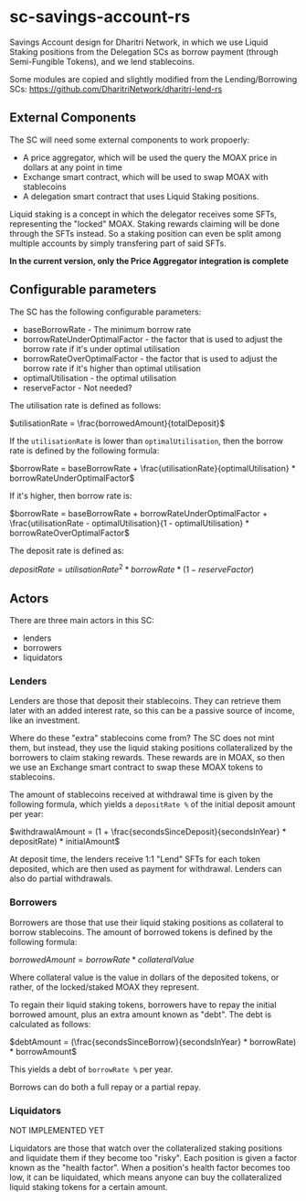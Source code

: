 # sc-savings-account-rs

Savings Account design for Dharitri Network, in which we use Liquid Staking positions from the Delegation SCs as borrow payment (through Semi-Fungible Tokens), and we lend stablecoins.  

Some modules are copied and slightly modified from the Lending/Borrowing SCs: https://github.com/DharitriNetwork/dharitri-lend-rs

## External Components

The SC will need some external components to work propoerly:
- A price aggregator, which will be used the query the MOAX price in dollars at any point in time
- Exchange smart contract, which will be used to swap MOAX with stablecoins
- A delegation smart contract that uses Liquid Staking positions. 

Liquid staking is a concept in which the delegator receives some SFTs, representing the "locked" MOAX. Staking rewards claiming will be done through the SFTs instead. So a staking position can even be split among multiple accounts by simply transfering part of said SFTs.  

**In the current version, only the Price Aggregator integration is complete**

## Configurable parameters

The SC has the following configurable parameters:
- baseBorrowRate - The minimum borrow rate
- borrowRateUnderOptimalFactor - the factor that is used to adjust the borrow rate if it's under optimal utilisation
- borrowRateOverOptimalFactor - the factor that is used to adjust the borrow rate if it's higher than optimal utilisation
- optimalUtilisation - the optimal utilisation
- reserveFactor - Not needed?

The utilisation rate is defined as follows:

$utilisationRate = \frac{borrowedAmount}{totalDeposit}$

If the `utilisationRate` is lower than `optimalUtilisation`, then the borrow rate is defined by the following formula:

$borrowRate = baseBorrowRate + \frac{utilisationRate}{optimalUtilisation} * borrowRateUnderOptimalFactor$

If it's higher, then borrow rate is:

$borrowRate = baseBorrowRate + borrowRateUnderOptimalFactor + \frac{utilisationRate - optimalUtilisation}{1 - optimalUtilisation} * borrowRateOverOptimalFactor$

The deposit rate is defined as:

$depositRate = utilisationRate^2 * borrowRate * (1 - reserveFactor)$

## Actors

There are three main actors in this SC:
- lenders
- borrowers
- liquidators

### Lenders

Lenders are those that deposit their stablecoins. They can retrieve them later with an added interest rate, so this can be a passive source of income, like an investment.  

Where do these "extra" stablecoins come from? The SC does not mint them, but instead, they use the liquid staking positions collateralized by the borrowers to claim staking rewards. These rewards are in MOAX, so then we use an Exchange smart contract to swap these MOAX tokens to stablecoins.  

The amount of stablecoins received at withdrawal time is given by the following formula, which yields a `depositRate %` of the initial deposit amount per year:  

$withdrawalAmount = (1 + \frac{secondsSinceDeposit}{secondsInYear} * depositRate) * initialAmount$

At deposit time, the lenders receive 1:1 "Lend" SFTs for each token deposited, which are then used as payment for withdrawal. Lenders can also do partial withdrawals.  

### Borrowers

Borrowers are those that use their liquid staking positions as collateral to borrow stablecoins. The amount of borrowed tokens is defined by the following formula:

$borrowedAmount = borrowRate * collateralValue$

Where collateral value is the value in dollars of the deposited tokens, or rather, of the locked/staked MOAX they represent.  

To regain their liquid staking tokens, borrowers have to repay the initial borrowed amount, plus an extra amount known as "debt". The debt is calculated as follows:

$debtAmount = (\frac{secondsSinceBorrow}{secondsInYear} * borrowRate) * borrowAmount$

This yields a debt of `borrowRate %` per year.  

Borrows can do both a full repay or a partial repay.  

### Liquidators

NOT IMPLEMENTED YET

Liquidators are those that watch over the collateralized staking positions and liquidate them if they become too "risky". Each position is given a factor known as the "health factor". When a position's health factor becomes too low, it can be liquidated, which means anyone can buy the collateralized liquid staking tokens for a certain amount.  

